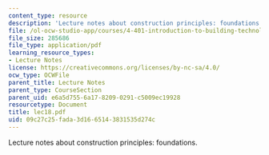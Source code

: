 ```yaml
---
content_type: resource
description: 'Lecture notes about construction principles: foundations.'
file: /ol-ocw-studio-app/courses/4-401-introduction-to-building-technology-spring-2006/09c27c25fada3d1665143831535d274c_lec18.pdf
file_size: 285686
file_type: application/pdf
learning_resource_types:
- Lecture Notes
license: https://creativecommons.org/licenses/by-nc-sa/4.0/
ocw_type: OCWFile
parent_title: Lecture Notes
parent_type: CourseSection
parent_uid: e6a5d755-6a17-8209-0291-c5009ec19928
resourcetype: Document
title: lec18.pdf
uid: 09c27c25-fada-3d16-6514-3831535d274c
---
```

Lecture notes about construction principles: foundations.